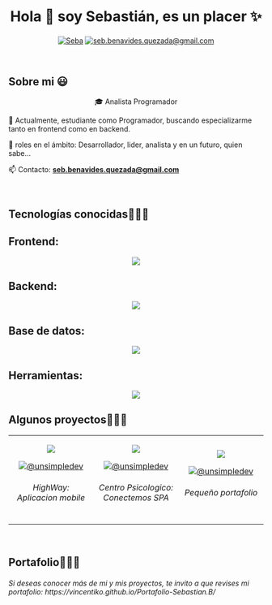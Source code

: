 <h1 align="center">Hola 👋  soy Sebastián, es un placer ✨ </h1> 

<p align="center">
<a href="https://www.linkedin.com/in/sebasti%C3%A1n-benavides-73a5b718b/" target="blank"><img align="center" src="https://img.shields.io/badge/LinkedIn-0077B5?style=for-the-badge&logo=linkedin&logoColor=white" alt="Seba"/></a>
<a href = "seb.benavides.quezada@gmail.com" target="blank"><img align="center" src="https://img.shields.io/badge/Gmail-D14836?style=for-the-badge&logo=gmail&logoColor=white" alt="seb.benavides.quezada@gmail.com"  /></a>

  </p>
<br>
<h2>Sobre mi 😃</h2>
<!--Intro start-->

<p align="center">
  🎓 Analista Programador
  
  🎥 Actualmente, estudiante como Programador, buscando especializarme tanto en frontend como en backend.
  
  📝 roles en el ámbito: Desarrollador, lider, analista y en un futuro, quien sabe...
  
  📫 Contacto: **seb.benavides.quezada@gmail.com**
</p>
<br>

<h2 >Tecnologías conocidas👨🏻‍💻</h2>
<!--tech stack icons-->
<h2 >Frontend:</h2>
<p align="center">
  <a href="">
    <img src="https://skillicons.dev/icons?i=react,angular,line=12" />
  </a>
</p>
<h2 >Backend:</h2>
<p align="center">
  <a href="">
    <img src="https://skillicons.dev/icons?i=javascript,typescript,python,nodejs,express,django,line=12" />
  </a>
</p>
<h2 >Base de datos:</h2>
<p align="center">
  <a href="">
    <img src="https://skillicons.dev/icons?i=mongodb,firebase,mysql,line=12" />
  </a>
</p>
<h2 >Herramientas:</h2>
<p align="center">
  <a href="">
    <img src="https://skillicons.dev/icons?i=css,html,vscode,postman,androidstudio,yarn,git,github,line=12" />
  </a>
</p>

<!-------------------------->
<div id="proyectos">
<h2 >Algunos proyectos👨🏻‍💻</h2>

<table align="center" >
<tr border="none">
  <td width="25%" align="center">
    <p align="center">
     <a href="">
      <img src="https://skillicons.dev/icons?i=angular,androidstudio,line=12" align="center"/>
    </a>
    <p align="center">
      <a href="https://github.com/Ruben14f/HighWayDuocUc" target="blank"><img align="center" src="https://img.shields.io/badge/GitHub-100000?style=for-the-badge&logo=github&logoColor=white" alt="@unsimpledev" /></a>
    </p>
    <h6>HighWay: Aplicacion mobile<h6/>
</td>
<td width="25%" align="center">
    <p align="center">
     <a href="">
      <img src="https://skillicons.dev/icons?i=python,django,html,css,line=12" align="center"/>
    </a>
    <p align="center">
      <a href="https://github.com/Vincentiko/Centro-Psicologico-Django" target="blank"><img align="center" src="https://img.shields.io/badge/GitHub-100000?style=for-the-badge&logo=github&logoColor=white" alt="@unsimpledev" /></a>
    </p>
    <h6>Centro Psicologico: Conectemos SPA<h6/>
</td>
  
<td width="25%" align="center">
    <p align="center">
     <a href="">
      <img src="https://skillicons.dev/icons?i=html,css,line=12" align="center"/>
    </a>
    <p align="center">
      <a href="https://github.com/Ruben14f/HighWayDuocUc" target="blank"><img align="center" src="https://img.shields.io/badge/GitHub-100000?style=for-the-badge&logo=github&logoColor=white" alt="@unsimpledev" /></a>
    </p>
    <h6>Pequeño portafolio<h6/>
</td>

  
</tr>
</table>
  </div>
<br>


<!--- trophy (start) -->
<h2 >Portafolio👨🏻‍💻</h2>
<h6>Si deseas conocer más de mi y mis proyectos, te invito a que revises mi portafolio: https://vincentiko.github.io/Portafolio-Sebastian.B/<h6/>


        
<!--- stats (end) -->
